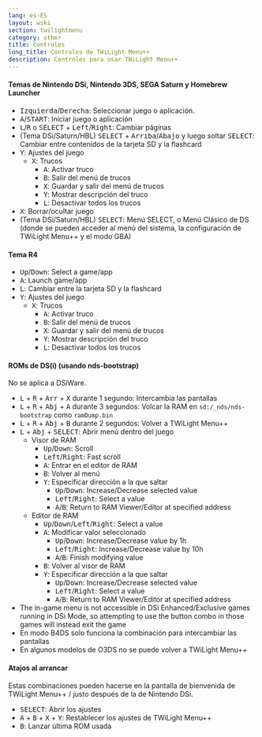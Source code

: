 ```yaml
---
lang: es-ES
layout: wiki
section: twilightmenu
category: other
title: Controles
long_title: Controles de TWiLight Menu++
description: Controles para usar TWiLight Menu++
---
```


#### Temas de Nintendo DSi, Nintendo 3DS, SEGA Saturn y Homebrew Launcher
- <kbd>Izquierda</kbd>/<kbd>Derecha</kbd>: Seleccionar juego o aplicación.
- <kbd class="face">A</kbd>/<kbd>START</kbd>: Iniciar juego o aplicación
- <kbd class="l">L</kbd>/<kbd class="r">R</kbd> o <kbd>SELECT</kbd> + <kbd>Left</kbd>/<kbd>Right</kbd>: Cambiar páginas
- (Tema DSi/Saturn/HBL) <kbd>SELECT</kbd> + <kbd>Arriba</kbd>/<kbd>Abajo</kbd> y luego soltar <kbd>SELECT</kbd>: Cambiar entre contenidos de la tarjeta SD y la flashcard
- <kbd class="face">Y</kbd>: Ajustes del juego
   - <kbd class="face">X</kbd>: Trucos
      - <kbd class="face">A</kbd>: Activar truco
      - <kbd class="face">B</kbd>: Salir del menú de trucos
      - <kbd class="face">X</kbd>: Guardar y salir del menú de trucos
      - <kbd class="face">Y</kbd>: Mostrar descripción del truco
      - <kbd class="l">L</kbd>: Desactivar todos los trucos
- <kbd class="face">X</kbd>: Borrar/ocultar juego
- (Tema DSi/Saturn/HBL) <kbd>SELECT</kbd>: Menú SELECT, o Menú Clásico de DS (donde se pueden acceder al menú del sistema, la configuración de TWiLight Menu++ y el modo GBA)

#### Tema R4
- <kbd>Up</kbd>/<kbd>Down</kbd>: Select a game/app
- <kbd class="face">A</kbd>: Launch game/app
- <kbd class="l">L</kbd>: Cambiar entre la tarjeta SD y la flashcard
- <kbd class="face">Y</kbd>: Ajustes del juego
   - <kbd class="face">X</kbd>: Trucos
      - <kbd class="face">A</kbd>: Activar truco
      - <kbd class="face">B</kbd>: Salir del menú de trucos
      - <kbd class="face">X</kbd>: Guardar y salir del menú de trucos
      - <kbd class="face">Y</kbd>: Mostrar descripción del truco
      - <kbd class="l">L</kbd>: Desactivar todos los trucos

#### ROMs de DS(i) (usando nds-bootstrap)
No se aplica a DSiWare.
- <kbd class="l">L</kbd> + <kbd class="r">R</kbd> + <kbd>Arr</kbd> + <kbd class="face">X</kbd> durante 1 segundo: Intercambia las pantallas
- <kbd class="l">L</kbd> + <kbd class="r">R</kbd> + <kbd>Abj</kbd> + <kbd class="face">A</kbd> durante 3 segundos: Volcar la RAM en `sd:/_nds/nds-bootstrap` como `ramDump.bin`
- <kbd class="l">L</kbd> + <kbd class="r">R</kbd> + <kbd>Abj</kbd> + <kbd class="face">B</kbd> durante 2 segundos: Volver a TWiLight Menu++
- <kbd class="l">L</kbd> + <kbd>Abj</kbd> + <kbd>SELECT</kbd>: Abrir menú dentro del juego
   - Visor de RAM
      - <kbd>Up</kbd>/<kbd>Down</kbd>: Scroll
      - <kbd>Left</kbd>/<kbd>Right</kbd>: Fast scroll
      - <kbd class="face">A</kbd>: Entrar en el editor de RAM
      - <kbd class="face">B</kbd>: Volver al menú
      - <kbd class="face">Y</kbd>: Especificar dirección a la que saltar
        - <kbd>Up</kbd>/<kbd>Down</kbd>: Increase/Decrease selected value
        - <kbd>Left</kbd>/<kbd>Right</kbd>: Select a value
        - <kbd class="face">A</kbd>/<kbd class="face">B</kbd>: Return to RAM Viewer/Editor at specified address
   - Editor de RAM
      - <kbd>Up</kbd>/<kbd>Down</kbd>/<kbd>Left</kbd>/<kbd>Right</kbd>: Select a value
      - <kbd class="face">A</kbd>: Modificar valor seleccionado
         - <kbd>Up</kbd>/<kbd>Down</kbd>: Increase/Decrease value by 1h
         - <kbd>Left</kbd>/<kbd>Right</kbd>: Increase/Decrease value by 10h
         - <kbd class="face">A</kbd>/<kbd class="face">B</kbd>: Finish modifying value
      - <kbd class="face">B</kbd>: Volver al visor de RAM
      - <kbd class="face">Y</kbd>: Especificar dirección a la que saltar
        - <kbd>Up</kbd>/<kbd>Down</kbd>: Increase/Decrease selected value
        - <kbd>Left</kbd>/<kbd>Right</kbd>: Select a value
        - <kbd class="face">A</kbd>/<kbd class="face">B</kbd>: Return to RAM Viewer/Editor at specified address
- The in-game menu is not accessible in DSi Enhanced/Exclusive games running in DSi Mode, so attempting to use the button combo in those games will instead exit the game
- En modo B4DS solo funciona la combinación para intercambiar las pantallas
- En algunos modelos de O3DS no se puede volver a TWiLight Menu++

#### Atajos al arrancar
Estas combinaciones pueden hacerse en la pantalla de bienvenida de TWiLight Menu++ / justo después de la de Nintendo DSi.

- <kbd>SELECT</kbd>: Abrir los ajustes
- <kbd class="face">A</kbd> + <kbd class="face">B</kbd> + <kbd class="face">X</kbd> + <kbd class="face">Y</kbd>: Restablecer los ajustes de TWiLight Menu++
- <kbd class="face">B</kbd>: Lanzar última ROM usada
